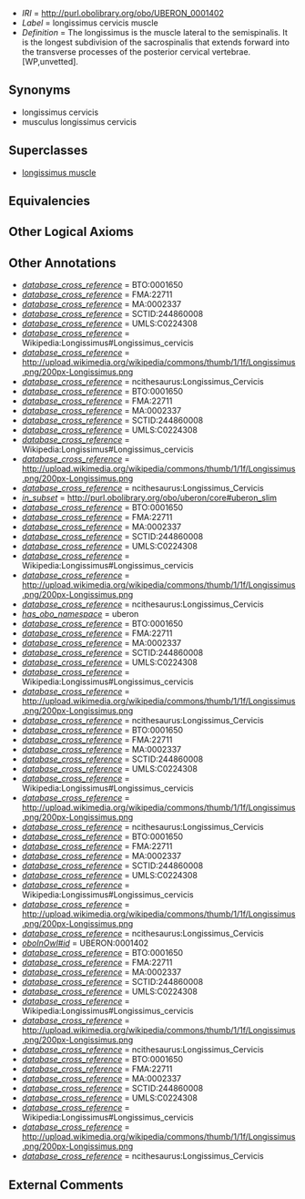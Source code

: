  * *IRI* = http://purl.obolibrary.org/obo/UBERON_0001402
 * *Label* = longissimus cervicis muscle
 * *Definition* = The longissimus is the muscle lateral to the semispinalis. It is the longest subdivision of the sacrospinalis that extends forward into the transverse processes of the posterior cervical vertebrae. [WP,unvetted].

## Synonyms

 * longissimus cervicis
 * musculus longissimus cervicis

## Superclasses

 * [longissimus muscle](../../UBERON/92/UBERON_0000392.md)

## Equivalencies


## Other Logical Axioms


## Other Annotations

 * *[database_cross_reference](../../ef/oboInOwl#hasDbXref.md)* = BTO:0001650
 * *[database_cross_reference](../../ef/oboInOwl#hasDbXref.md)* = FMA:22711
 * *[database_cross_reference](../../ef/oboInOwl#hasDbXref.md)* = MA:0002337
 * *[database_cross_reference](../../ef/oboInOwl#hasDbXref.md)* = SCTID:244860008
 * *[database_cross_reference](../../ef/oboInOwl#hasDbXref.md)* = UMLS:C0224308
 * *[database_cross_reference](../../ef/oboInOwl#hasDbXref.md)* = Wikipedia:Longissimus#Longissimus_cervicis
 * *[database_cross_reference](../../ef/oboInOwl#hasDbXref.md)* = http://upload.wikimedia.org/wikipedia/commons/thumb/1/1f/Longissimus.png/200px-Longissimus.png
 * *[database_cross_reference](../../ef/oboInOwl#hasDbXref.md)* = ncithesaurus:Longissimus_Cervicis
 * *[database_cross_reference](../../ef/oboInOwl#hasDbXref.md)* = BTO:0001650
 * *[database_cross_reference](../../ef/oboInOwl#hasDbXref.md)* = FMA:22711
 * *[database_cross_reference](../../ef/oboInOwl#hasDbXref.md)* = MA:0002337
 * *[database_cross_reference](../../ef/oboInOwl#hasDbXref.md)* = SCTID:244860008
 * *[database_cross_reference](../../ef/oboInOwl#hasDbXref.md)* = UMLS:C0224308
 * *[database_cross_reference](../../ef/oboInOwl#hasDbXref.md)* = Wikipedia:Longissimus#Longissimus_cervicis
 * *[database_cross_reference](../../ef/oboInOwl#hasDbXref.md)* = http://upload.wikimedia.org/wikipedia/commons/thumb/1/1f/Longissimus.png/200px-Longissimus.png
 * *[database_cross_reference](../../ef/oboInOwl#hasDbXref.md)* = ncithesaurus:Longissimus_Cervicis
 * *[in_subset](../../et/oboInOwl#inSubset.md)* = http://purl.obolibrary.org/obo/uberon/core#uberon_slim
 * *[database_cross_reference](../../ef/oboInOwl#hasDbXref.md)* = BTO:0001650
 * *[database_cross_reference](../../ef/oboInOwl#hasDbXref.md)* = FMA:22711
 * *[database_cross_reference](../../ef/oboInOwl#hasDbXref.md)* = MA:0002337
 * *[database_cross_reference](../../ef/oboInOwl#hasDbXref.md)* = SCTID:244860008
 * *[database_cross_reference](../../ef/oboInOwl#hasDbXref.md)* = UMLS:C0224308
 * *[database_cross_reference](../../ef/oboInOwl#hasDbXref.md)* = Wikipedia:Longissimus#Longissimus_cervicis
 * *[database_cross_reference](../../ef/oboInOwl#hasDbXref.md)* = http://upload.wikimedia.org/wikipedia/commons/thumb/1/1f/Longissimus.png/200px-Longissimus.png
 * *[database_cross_reference](../../ef/oboInOwl#hasDbXref.md)* = ncithesaurus:Longissimus_Cervicis
 * *[has_obo_namespace](../../ce/oboInOwl#hasOBONamespace.md)* = uberon
 * *[database_cross_reference](../../ef/oboInOwl#hasDbXref.md)* = BTO:0001650
 * *[database_cross_reference](../../ef/oboInOwl#hasDbXref.md)* = FMA:22711
 * *[database_cross_reference](../../ef/oboInOwl#hasDbXref.md)* = MA:0002337
 * *[database_cross_reference](../../ef/oboInOwl#hasDbXref.md)* = SCTID:244860008
 * *[database_cross_reference](../../ef/oboInOwl#hasDbXref.md)* = UMLS:C0224308
 * *[database_cross_reference](../../ef/oboInOwl#hasDbXref.md)* = Wikipedia:Longissimus#Longissimus_cervicis
 * *[database_cross_reference](../../ef/oboInOwl#hasDbXref.md)* = http://upload.wikimedia.org/wikipedia/commons/thumb/1/1f/Longissimus.png/200px-Longissimus.png
 * *[database_cross_reference](../../ef/oboInOwl#hasDbXref.md)* = ncithesaurus:Longissimus_Cervicis
 * *[database_cross_reference](../../ef/oboInOwl#hasDbXref.md)* = BTO:0001650
 * *[database_cross_reference](../../ef/oboInOwl#hasDbXref.md)* = FMA:22711
 * *[database_cross_reference](../../ef/oboInOwl#hasDbXref.md)* = MA:0002337
 * *[database_cross_reference](../../ef/oboInOwl#hasDbXref.md)* = SCTID:244860008
 * *[database_cross_reference](../../ef/oboInOwl#hasDbXref.md)* = UMLS:C0224308
 * *[database_cross_reference](../../ef/oboInOwl#hasDbXref.md)* = Wikipedia:Longissimus#Longissimus_cervicis
 * *[database_cross_reference](../../ef/oboInOwl#hasDbXref.md)* = http://upload.wikimedia.org/wikipedia/commons/thumb/1/1f/Longissimus.png/200px-Longissimus.png
 * *[database_cross_reference](../../ef/oboInOwl#hasDbXref.md)* = ncithesaurus:Longissimus_Cervicis
 * *[database_cross_reference](../../ef/oboInOwl#hasDbXref.md)* = BTO:0001650
 * *[database_cross_reference](../../ef/oboInOwl#hasDbXref.md)* = FMA:22711
 * *[database_cross_reference](../../ef/oboInOwl#hasDbXref.md)* = MA:0002337
 * *[database_cross_reference](../../ef/oboInOwl#hasDbXref.md)* = SCTID:244860008
 * *[database_cross_reference](../../ef/oboInOwl#hasDbXref.md)* = UMLS:C0224308
 * *[database_cross_reference](../../ef/oboInOwl#hasDbXref.md)* = Wikipedia:Longissimus#Longissimus_cervicis
 * *[database_cross_reference](../../ef/oboInOwl#hasDbXref.md)* = http://upload.wikimedia.org/wikipedia/commons/thumb/1/1f/Longissimus.png/200px-Longissimus.png
 * *[database_cross_reference](../../ef/oboInOwl#hasDbXref.md)* = ncithesaurus:Longissimus_Cervicis
 * *[oboInOwl#id](../../id/oboInOwl#id.md)* = UBERON:0001402
 * *[database_cross_reference](../../ef/oboInOwl#hasDbXref.md)* = BTO:0001650
 * *[database_cross_reference](../../ef/oboInOwl#hasDbXref.md)* = FMA:22711
 * *[database_cross_reference](../../ef/oboInOwl#hasDbXref.md)* = MA:0002337
 * *[database_cross_reference](../../ef/oboInOwl#hasDbXref.md)* = SCTID:244860008
 * *[database_cross_reference](../../ef/oboInOwl#hasDbXref.md)* = UMLS:C0224308
 * *[database_cross_reference](../../ef/oboInOwl#hasDbXref.md)* = Wikipedia:Longissimus#Longissimus_cervicis
 * *[database_cross_reference](../../ef/oboInOwl#hasDbXref.md)* = http://upload.wikimedia.org/wikipedia/commons/thumb/1/1f/Longissimus.png/200px-Longissimus.png
 * *[database_cross_reference](../../ef/oboInOwl#hasDbXref.md)* = ncithesaurus:Longissimus_Cervicis
 * *[database_cross_reference](../../ef/oboInOwl#hasDbXref.md)* = BTO:0001650
 * *[database_cross_reference](../../ef/oboInOwl#hasDbXref.md)* = FMA:22711
 * *[database_cross_reference](../../ef/oboInOwl#hasDbXref.md)* = MA:0002337
 * *[database_cross_reference](../../ef/oboInOwl#hasDbXref.md)* = SCTID:244860008
 * *[database_cross_reference](../../ef/oboInOwl#hasDbXref.md)* = UMLS:C0224308
 * *[database_cross_reference](../../ef/oboInOwl#hasDbXref.md)* = Wikipedia:Longissimus#Longissimus_cervicis
 * *[database_cross_reference](../../ef/oboInOwl#hasDbXref.md)* = http://upload.wikimedia.org/wikipedia/commons/thumb/1/1f/Longissimus.png/200px-Longissimus.png
 * *[database_cross_reference](../../ef/oboInOwl#hasDbXref.md)* = ncithesaurus:Longissimus_Cervicis

## External Comments

